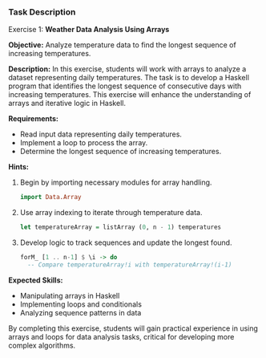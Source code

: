 ### Task Description

Exercise 1: **Weather Data Analysis Using Arrays**

**Objective:** Analyze temperature data to find the longest sequence of increasing temperatures.

**Description:**
In this exercise, students will work with arrays to analyze a dataset representing daily temperatures. The task is to develop a Haskell program that identifies the longest sequence of consecutive days with increasing temperatures. This exercise will enhance the understanding of arrays and iterative logic in Haskell.

**Requirements:**
- Read input data representing daily temperatures.
- Implement a loop to process the array.
- Determine the longest sequence of increasing temperatures.

**Hints:**

1. Begin by importing necessary modules for array handling.
   ```haskell
   import Data.Array
   ```

2. Use array indexing to iterate through temperature data.
   ```haskell
   let temperatureArray = listArray (0, n - 1) temperatures
   ```

3. Develop logic to track sequences and update the longest found.
   ```haskell
   forM_ [1 .. n-1] $ \i -> do
     -- Compare temperatureArray!i with temperatureArray!(i-1)
   ```

**Expected Skills:**
- Manipulating arrays in Haskell
- Implementing loops and conditionals
- Analyzing sequence patterns in data

By completing this exercise, students will gain practical experience in using arrays and loops for data analysis tasks, critical for developing more complex algorithms.